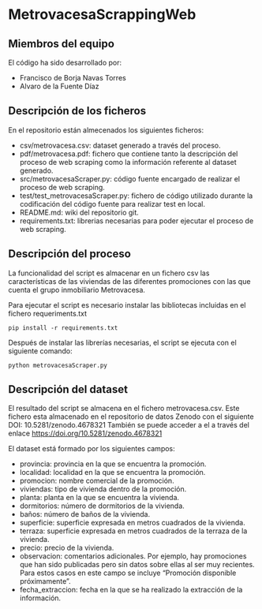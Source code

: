 # MetrovacesaScrappingWeb

## Miembros del equipo
El código ha sido desarrollado por:
* Francisco de Borja Navas Torres
* Alvaro de la Fuente Díaz

## Descripción de los ficheros
En el repositorio están almecenados los siguientes ficheros:
* csv/metrovacesa.csv: dataset generado a través del proceso.
* pdf/metrovacesa.pdf: fichero que contiene tanto la descripción del proceso de web scraping como la  información referente al dataset generado.
* src/metrovacesaScraper.py: código fuente encargado de realizar el proceso de web scraping.
* test/test_metrovacesaScraper.py: fichero de código utilizado durante la codificación del código fuente para realizar test en local.
* README.md: wiki del repositorio git.
* requirements.txt: librerias necesarias para poder ejecutar el proceso de web scraping.

## Descripción del proceso
La funcionalidad del script es almacenar en un fichero csv las características de las viviendas de las diferentes promociones con las que cuenta el grupo inmobiliario Metrovacesa.

Para ejecutar el script es necesario instalar las bibliotecas incluidas en el fichero requeriments.txt

```
pip install -r requirements.txt
```

Después de instalar las librerías necesarias, el script se ejecuta con el siguiente comando:

```
python metrovacesaScraper.py
```

## Descripción del dataset
El resultado del script se almacena en el fichero metrovacesa.csv. Este fichero esta almacenado en el repositorio de datos Zenodo con el siguiente DOI: 10.5281/zenodo.4678321
También se puede acceder a el a través del enlace https://doi.org/10.5281/zenodo.4678321

El dataset está formado por los siguientes campos:
* provincia: provincia en la que se encuentra la promoción.
* localidad: localidad en la que se encuentra la promoción.
* promocion: nombre comercial de la promoción.
* viviendas: tipo de vivienda dentro de la promoción.
* planta: planta en la que se encuentra la vivienda.
* dormitorios: número de dormitorios de la vivienda.
* baños: número de baños de la vivienda.
* superficie: superficie expresada en metros cuadrados de la vivienda.
* terraza: superficie expresada en metros cuadrados de la terraza de la vivienda.
* precio: precio de la vivienda.
* observacion: comentarios adicionales. Por ejemplo, hay promociones que han sido publicadas pero sin datos sobre ellas al ser muy recientes. Para estos casos en este campo se incluye “Promoción disponible próximamente”.
* fecha_extraccion: fecha en la que se ha realizado la extracción de la información.
